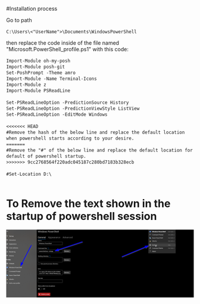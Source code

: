 #Installation process

Go to path

```Copy Path
C:\Users\<"UserName">\Documents\WindowsPowerShell
```


then replace the code inside of the
file named "Microsoft.PowerShell_profile.ps1" 
with this code: 

```
Import-Module oh-my-posh
Import-Module posh-git
Set-PoshPrompt -Theme amro
Import-Module -Name Terminal-Icons
Import-Module z
Import-Module PSReadLine

Set-PSReadLineOption -PredictionSource History
Set-PSReadLineOption -PredictionViewStyle ListView
Set-PSReadLineOption -EditMode Windows

<<<<<<< HEAD
#Remove the hash of the below line and replace the default location when powershell starts according to your desire.
=======
#Remove the "#" of the below line and replace the default location for default of powershell startup.
>>>>>>> 9cc2768564f220adc045187c280bd7183b328ecb

#Set-Location D:\


```
# To Remove the text shown in the startup of powershell session
![To Remove the text shown in the startup of powershell session](https://github.com/iisandeshpoudel/Powershell-Modification/blob/main/misc/remove%20watermark.png?raw=true)

